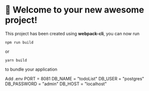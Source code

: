 # 🚀 Welcome to your new awesome project!

This project has been created using **webpack-cli**, you can now run

```
npm run build
```

or

```
yarn build
```

to bundle your application

Add .env
PORT = 8081
DB_NAME = "todoList"
DB_USER = "postgres"
DB_PASSWORD = "admin"
DB_HOST = "localhost"